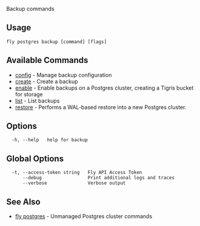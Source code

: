 Backup commands


## Usage
~~~
fly postgres backup [command] [flags]
~~~

## Available Commands
* [config](/docs/flyctl/postgres-backup-config/)	 - Manage backup configuration
* [create](/docs/flyctl/postgres-backup-create/)	 - Create a backup
* [enable](/docs/flyctl/postgres-backup-enable/)	 - Enable backups on a Postgres cluster, creating a Tigris bucket for storage
* [list](/docs/flyctl/postgres-backup-list/)	 - List backups
* [restore](/docs/flyctl/postgres-backup-restore/)	 - Performs a WAL-based restore into a new Postgres cluster.

## Options

~~~
  -h, --help   help for backup
~~~

## Global Options

~~~
  -t, --access-token string   Fly API Access Token
      --debug                 Print additional logs and traces
      --verbose               Verbose output
~~~

## See Also

* [fly postgres](/docs/flyctl/postgres/)	 - Unmanaged Postgres cluster commands

